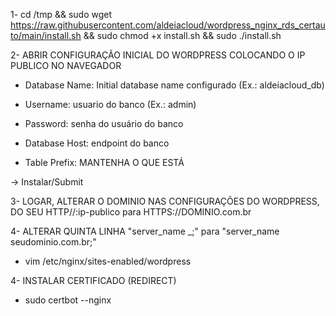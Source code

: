 1- cd /tmp && sudo wget https://raw.githubusercontent.com/aldeiacloud/wordpress_nginx_rds_certauto/main/install.sh && sudo chmod +x install.sh && sudo ./install.sh

2- ABRIR CONFIGURAÇÃO INICIAL DO WORDPRESS COLOCANDO O IP PUBLICO NO NAVEGADOR 

- Database Name: Initial database name configurado (Ex.: aldeiacloud_db)

- Username: usuario do banco (Ex.: admin)

- Password: senha do usuário do banco

- Database Host: endpoint do banco

- Table Prefix: MANTENHA O QUE ESTÁ

-> Instalar/Submit

3- LOGAR, ALTERAR O DOMINIO NAS CONFIGURAÇÕES DO WORDPRESS, DO SEU HTTP//:ip-publico para HTTPS://DOMINIO.com.br

4- ALTERAR QUINTA LINHA "server_name _;" para "server_name seudominio.com.br;"
- vim /etc/nginx/sites-enabled/wordpress

4- INSTALAR CERTIFICADO (REDIRECT)
- sudo certbot --nginx
